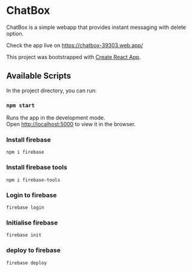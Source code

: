 # ChatBox

ChatBox is a simple webapp that provides instant messaging with delete option.

Check the app live on https://chatbox-39303.web.app/

This project was bootstrapped with [Create React App](https://github.com/facebook/create-react-app).

## Available Scripts

In the project directory, you can run:

### `npm start`

Runs the app in the development mode.<br />
Open [http://localhost:5000](http://localhost:5000) to view it in the browser.

### Install firebase
`npm i firebase`

### Install firebase tools
`npm i firebase-tools`

### Login to firebase
`firebase login`

### Initialise firebase
`firebase init`

### deploy to firebase
`firebase deploy`